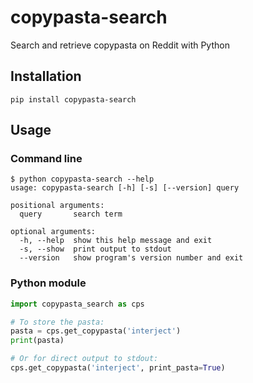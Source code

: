 # copypasta-search

Search and retrieve copypasta on Reddit with Python

## Installation
```
pip install copypasta-search
```

## Usage
### Command line
```
$ python copypasta-search --help
usage: copypasta-search [-h] [-s] [--version] query

positional arguments:
  query       search term

optional arguments:
  -h, --help  show this help message and exit
  -s, --show  print output to stdout
  --version   show program's version number and exit
```

### Python module
```python
import copypasta_search as cps

# To store the pasta:
pasta = cps.get_copypasta('interject')
print(pasta)

# Or for direct output to stdout:
cps.get_copypasta('interject', print_pasta=True)
```

